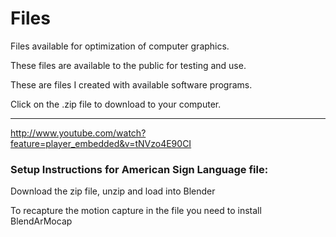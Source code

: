 # Files
Files available for optimization of computer graphics. 

These files are available to the public for testing and use.

These are files I created with available software programs.

Click on the .zip file to download to your computer.
___________________________________________________________________________

http://www.youtube.com/watch?feature=player_embedded&v=tNVzo4E90CI


### Setup Instructions for American Sign Language file:

Download the zip file, unzip and load into Blender

To recapture the motion capture in the file you need to install BlendArMocap
